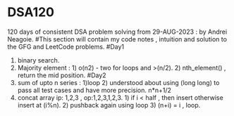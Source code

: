 # DSA120
120 days of consistent DSA problem solving from 29-AUG-2023 : by Andrei Neagoie.
#This section will contain my code notes , intuition and solution to the GFG and LeetCode problems.
#Day1
1) binary search.
2) Majority element : 1) o(n2) - two for loops and >(n/2). 2) nth_element() , return the mid position.
#Day2
1) sum of upto n series : 1)loop 2) understood about using (long long) to pass all test cases and have more precision. n*n+1/2
2) concat array ip: 1,2,3 , op:1,2,3,1,2,3. 1) if i < half , then insert otherwise insert at (i%n). 2) pushback again using loop 3) (n+i) = i , loop.
